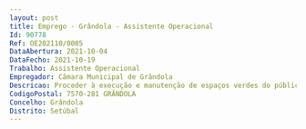```yaml
--- 
layout: post
title: Emprego - Grândola - Assistente Operacional
Id: 90778
Ref: OE202110/0005
DataAbertura: 2021-10-04
DataFecho: 2021-10-19
Trabalho: Assistente Operacional
Empregador: Câmara Municipal de Grândola
Descricao: Proceder à execução e manutenção de espaços verdes do público  Proceder à execução e manutenção de redes de rega  Efetuar a manutenção dos Espaços de Jogo e Recreio (parques infantis)  Colaborar em pequenas reparações, na manutenção de instalações e comunicar superiormente as anomalias ocorridas  Proceder à manutenção e reparação dos equipamentos por si utilizados, procedendo, quando necessário, à sua limpeza  Realizar outras tarefas inerentes à sua função não especificadas, de carácter manual ou com equipamentos mecânicos, exigindo especificação e conhecimento prático, solicitadas pelos superiores hierárquicos e comunicar as anomalias ocorridas.
CodigoPostal: 7570-281 GRÂNDOLA
Concelho: Grândola
Distrito: Setúbal
--- 
```

